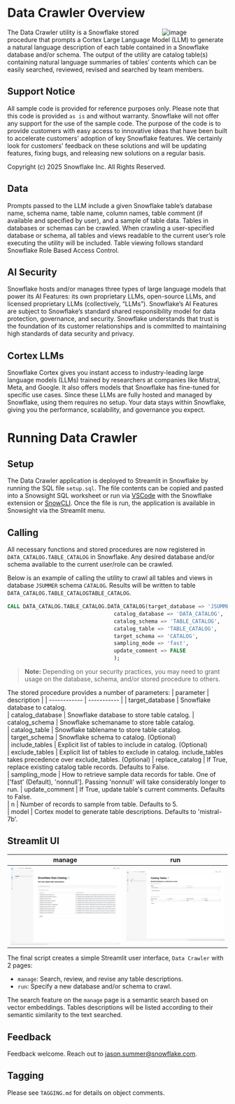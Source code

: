 # Data Crawler Overview

<a href="https://emerging-solutions-toolbox.streamlit.app/">
    <img src="https://github.com/user-attachments/assets/aa206d11-1d86-4f32-8a6d-49fe9715b098" alt="image" width="150" align="right";">
</a>

The Data Crawler utility is a Snowflake stored procedure that prompts a Cortex Large Language Model (LLM) to generate a natural language description of each table contained in a Snowflake database and/or schema. The output of the utility are catalog table(s) containing natural language summaries of tables’ contents which can be easily searched, reviewed, revised and searched by team members.

## Support Notice

All sample code is provided for reference purposes only. Please note that this code is
provided `as is` and without warranty. Snowflake will not offer any support for the use
of the sample code. The purpose of the code is to provide customers with easy access to
innovative ideas that have been built to accelerate customers' adoption of key
Snowflake features. We certainly look for customers' feedback on these solutions and
will be updating features, fixing bugs, and releasing new solutions on a regular basis.

Copyright (c) 2025 Snowflake Inc. All Rights Reserved.

## Data

Prompts passed to the LLM include a given Snowflake table’s database name, schema name, table name, column names, table comment (if available and specified by user), and a sample of table data. Tables in databases or schemas can be crawled. When crawling a user-specified database or schema, all tables and views readable to the current user’s role executing the utility will be included. Table viewing follows standard Snowflake Role Based Access Control.

## AI Security

Snowflake hosts and/or manages three types of large language models that power its AI Features: its own proprietary LLMs, open-source LLMs, and licensed proprietary LLMs (collectively, “LLMs”). Snowflake’s AI Features are subject to Snowflake’s standard shared responsibility model for data protection, governance, and security. Snowflake understands that trust is the foundation of its customer relationships and is committed to maintaining high standards of data security and privacy.

## Cortex LLMs
Snowflake Cortex gives you instant access to industry-leading large language models (LLMs) trained by researchers at companies like Mistral, Meta, and Google. It also offers models that Snowflake has fine-tuned for specific use cases. Since these LLMs are fully hosted and managed by Snowflake, using them requires no setup. Your data stays within Snowflake, giving you the performance, scalability, and governance you expect.

# Running Data Crawler

## Setup
The Data Crawler application is deployed to Streamlit in Snowflake by running the SQL file `setup.sql`. The file contents can be copied and pasted into a Snowsight SQL worksheet or run via [VSCode](https://docs.snowflake.com/en/user-guide/vscode-ext) with the Snowflake extension or [SnowCLI](https://docs.snowflake.com/en/developer-guide/snowflake-cli-v2/index). Once the file is run, the application is available in Snowsight via the Streamlit menu.


## Calling
All necessary functions and stored procedures are now registered in `DATA_CATALOG.TABLE_CATALOG` in Snowflake.
Any desired database and/or schema available to the current user/role can be crawled. 

Below is an example of calling the utility to crawl all tables and views in database `JSUMMER` schema `CATALOG`. Results will be written to table `DATA_CATALOG.TABLE_CATALOGTABLE_CATALOG`.
```sql
CALL DATA_CATALOG.TABLE_CATALOG.DATA_CATALOG(target_database => 'JSUMMER',
                                  catalog_database => 'DATA_CATALOG',
                                  catalog_schema => 'TABLE_CATALOG',
                                  catalog_table => 'TABLE_CATALOG',
                                  target_schema => 'CATALOG',
                                  sampling_mode => 'fast', 
                                  update_comment => FALSE
                                  );
```

> **Note:** Depending on your security practices, you may need to grant usage on the database, schema, and/or stored procedure to others.

The stored procedure provides a number of parameters:
| parameter        | description |
| ------------     | ----------- |
| target_database  | Snowflake database to catalog.    
| catalog_database | Snowflake database to store table catalog.
| catalog_schema   | Snowflake schemaname to store table catalog.    
| catalog_table  | Snowflake tablename to store table catalog.     
| target_schema | Snowflake schema to catalog. (Optional)    
| include_tables   | Explicit list of tables to include in catalog. (Optional)     
| exclude_tables  | Explicit list of tables to exclude in catalog. include_tables takes precedence over exclude_tables. (Optional)
| replace_catalog | If True, replace existing catalog table records. Defaults to False.   
| sampling_mode   | How to retrieve sample data records for table. One of ['fast' (Default), 'nonnull']. Passing 'nonnull' will take considerably longer to run.
| update_comment  | If True, update table's current comments. Defaults to False.    
| n | Number of records to sample from table. Defaults to 5.    
| model   | Cortex model to generate table descriptions. Defaults to 'mistral-7b'.    
 
## Streamlit UI
manage                |  run
:--------------------:|:-------------------------:
![](images/manage.png)|![](images/run.png)

The final script creates a simple Streamlit user interface, `Data Crawler` with 2 pages:
- `manage`: Search, review, and revise any table descriptions. 
- `run`: Specify a new database and/or schema to crawl. 

The search feature on the `manage` page is a semantic search based on vector embeddings. Tables descriptions will be listed according to their semantic similarity to the text searched.

## Feedback

Feedback welcome. Reach out to jason.summer@snowflake.com.

## Tagging

Please see `TAGGING.md` for details on object comments.